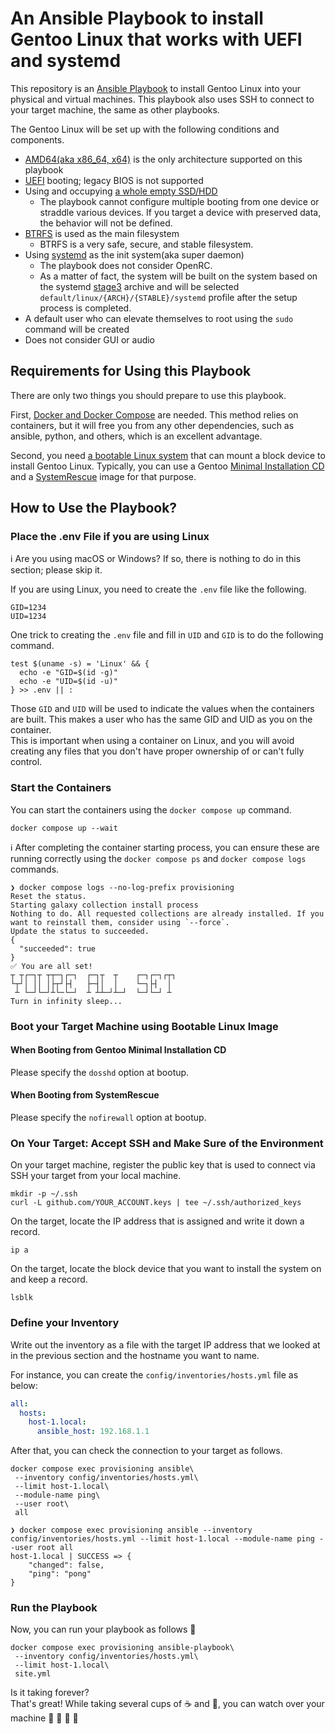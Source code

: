 # An Ansible Playbook to install Gentoo Linux that works with UEFI and systemd

This repository is an [Ansible Playbook](https://docs.ansible.com/ansible/latest/playbook_guide/playbooks_intro.html) to install Gentoo Linux into your physical and virtual machines. This playbook also uses SSH to connect to your target machine, the same as other playbooks.

The Gentoo Linux will be set up with the following conditions and components.

- <ins>AMD64(aka x86_64, x64)</ins> is the only architecture supported on this playbook
- <ins>UEFI</ins> booting; legacy BIOS is not supported
- Using and occupying <ins>a whole empty SSD/HDD</ins>
  - The playbook cannot configure multiple booting from one device or straddle various devices. If you target a device with preserved data, the behavior will not be defined.
- [<ins>BTRFS</ins>](https://wiki.gentoo.org/wiki/Btrfs) is used as the main filesystem
  - BTRFS is a very safe, secure, and stable filesystem.
- Using [<ins>systemd</ins>](https://wiki.gentoo.org/wiki/Systemd) as the init system(aka super daemon)
  - The playbook does not consider OpenRC.
  - As a matter of fact, the system will be built on the system based on the systemd [stage3](https://wiki.gentoo.org/wiki/Stage_tarball#Stage_3) archive and will be selected `default/linux/{ARCH}/{STABLE}/systemd` profile after the setup process is completed.
- A default user who can elevate themselves to root using the `sudo` command will be created
- Does not consider GUI or audio

## Requirements for Using this Playbook

There are only two things you should prepare to use this playbook.

First, <ins>Docker and [Docker Compose](https://docs.docker.com/compose/)</ins> are needed. This method relies on containers, but it will free you from any other dependencies, such as ansible, python, and others, which is an excellent advantage.

Second, you need <ins>a bootable Linux system</ins> that can mount a block device to install Gentoo Linux. Typically, you can use a Gentoo [Minimal Installation CD](https://wiki.gentoo.org/wiki/Bootable_media) and a [SystemRescue](https://www.system-rescue.org/) image for that purpose.

## How to Use the Playbook?

### Place the .env File if you are using Linux

:information_source: Are you using macOS or Windows? If so, there is nothing to do in this section; please skip it.

If you are using Linux, you need to create the `.env` file like the following.

```.env
GID=1234
UID=1234
```

One trick to creating the `.env` file and fill in `UID` and `GID` is to do the following command.

```console
test $(uname -s) = 'Linux' && {
  echo -e "GID=$(id -g)"
  echo -e "UID=$(id -u)"
} >> .env || :
```

Those `GID` and `UID` will be used to indicate the values when the containers are built. This makes a user who has the same GID and UID as you on the container.  
This is important when using a container on Linux, and you will avoid creating any files that you don't have proper ownership of or can't fully control.

### Start the Containers

You can start the containers using the `docker compose up` command.

```console
docker compose up --wait
```

:information_source: After completing the container starting process, you can ensure these are running correctly using the `docker compose ps` and `docker compose logs` commands.

```
❯ docker compose logs --no-log-prefix provisioning
Reset the status.
Starting galaxy collection install process
Nothing to do. All requested collections are already installed. If you want to reinstall them, consider using `--force`.
Update the status to succeeded.
{
  "succeeded": true
}
✅ You are all set!
┬ ┬┌─┐┬ ┬┬─┐┌─┐  ┌─┐┬  ┬    ┌─┐┌─┐┌┬┐
└┬┘│ ││ │├┬┘├┤   ├─┤│  │    └─┐├┤  │
 ┴ └─┘└─┘┴└─└─┘  ┴ ┴┴─┘┴─┘  └─┘└─┘ ┴
Turn in infinity sleep...
```

### Boot your Target Machine using Bootable Linux Image

#### When Booting from Gentoo Minimal Installation CD

Please specify the `dosshd` option at bootup.

#### When Booting from SystemRescue

Please specify the `nofirewall` option at bootup.

### On Your Target: Accept SSH and Make Sure of the Environment

On your target machine, register the public key that is used to connect via SSH your target from your local machine.

```console
mkdir -p ~/.ssh
curl -L github.com/YOUR_ACCOUNT.keys | tee ~/.ssh/authorized_keys
```

On the target, locate the IP address that is assigned and write it down a record.

```console
ip a
```

On the target, locate the block device that you want to install the system on and keep a record.

```console
lsblk
```

### Define your Inventory

Write out the inventory as a file with the target IP address that we looked at in the previous section and the hostname you want to name.

For instance, you can create the `config/inventories/hosts.yml` file as below:

```yaml
all:
  hosts:
    host-1.local:
      ansible_host: 192.168.1.1
```

After that, you can check the connection to your target as follows.

```console
docker compose exec provisioning ansible\
 --inventory config/inventories/hosts.yml\
 --limit host-1.local\
 --module-name ping\
 --user root\
 all
```

```
❯ docker compose exec provisioning ansible --inventory config/inventories/hosts.yml --limit host-1.local --module-name ping --user root all
host-1.local | SUCCESS => {
    "changed": false,
    "ping": "pong"
}
```

### Run the Playbook

Now, you can run your playbook as follows :clap:

```console
docker compose exec provisioning ansible-playbook\
 --inventory config/inventories/hosts.yml\
 --limit host-1.local\
 site.yml
```

Is it taking forever?  
That's great! While taking several cups of :coffee: and :tea:, you can watch over your machine :egg: :hatching_chick: :hatched_chick: :rooster:

